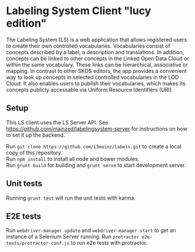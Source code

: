 # Labeling System Client "lucy edition"

The Labeling System (LS) is a web application that allows registered users to create their own controlled vocabularies. Vocabularies consist of concepts described by a label, a description and translations. In addition, concepts can be linked to other concepts in the Linked Open Data Cloud or within the same vocabulary. These links can be hierarchical, associative or mapping. In contrast to other SKOS editors, the app provides a convenient way to look up concepts in selected controlled vocabularies in the LOD Cloud. It also enables users to publish their vocabularies, which makes its concepts publicly accessable via Uniform Resource Identifiers (URI).

## Setup
This LS client uses the LS Server API. See https://github.com/mainzed/labelingsystem-server for instructions on how to set it up the backend.

Run `git clone https://github.com/i3mainz/labels.git` to create a local copy of this repository.  
Run `npm install` to install all node and bower modules.  
Run `grunt build` for building and `grunt serve` to start development server.  

## Unit tests
Running `grunt test` will run the unit tests with karma.

## E2E tests
Run `webdriver-manager update` and `webdriver-manager start` to get an instance of a Selenium Server running.
Run `protractor e2e-tests/protractor-conf.js` to run e2e tests with protractor.
